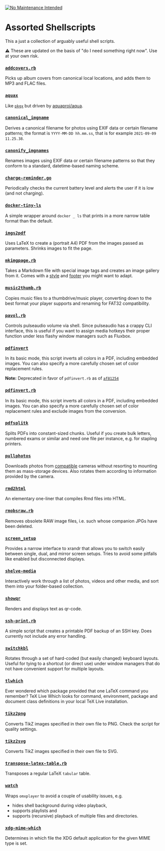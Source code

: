 [![No Maintenance Intended](http://unmaintained.tech/badge.svg)](http://unmaintained.tech/)

# Assorted Shellscripts

This a just a collection of arguably useful shell scripts.

⚠️ These are updated on the basis of "do I need something right now". Use at your own risk.

### [`addcovers.rb`](https://github.com/reitzig/scripts/blob/master/addcovers.rb)

Picks up album covers from canonical local locations, and 
adds them to MP3 and FLAC files.

### [`aquax`](https://github.com/reitzig/scripts/blob/master/aquax)

Like [`pkgx`](https://docs.pkgx.sh/run-anywhere/scripts) but driven by [aquaproj/aqua](https://github.com/aquaproj/aqua).

### [`canonical_imgname`](https://github.com/reitzig/scripts/blob/master/canonical_imgname.rb)

Derives a canonical filename for photos using EXIF data or certain filename patterns;
the format is `YYYY-MM-DD hh.mm.ss`, that is for example `2021-09-09 11.25.38`.

### [`canonify_imgnames`](https://github.com/reitzig/scripts/blob/master/canonify_imgnames)

Renames images using EXIF data or certain filename patterns so that they conform to a standard, 
datetime-based naming scheme.

### [`charge-reminder.go`](https://github.com/reitzig/scripts/blob/master/charge-reminder.go)

Periodically checks the current battery level and alerts the user if it is low (and not charging).

### [`docker-tiny-ls`](https://github.com/reitzig/scripts/blob/master/docker-tiny-ls)

A simple wrapper around `docker _ ls` that prints in a more narrow table format than the default.

### [`imgs2pdf`](https://github.com/reitzig/scripts/blob/master/imgs2pdf)

Uses LaTeX to create a (portrait A4) PDF from the images passed as parameters.
Shrinks images to fit the page.

### [`mkimgpage.rb`](https://github.com/reitzig/scripts/blob/master/mkimgpage.rb)

Takes a Markdown file with special image tags and creates an image gallery from it.
Comes with a [style](https://github.com/reitzig/scripts/blob/master/mkimgpage.css) and [footer](https://github.com/reitzig/scripts/blob/master/mkimgpage_footer.html) you might want to adapt.

### [`music2thumb.rb`](https://github.com/reitzig/scripts/blob/master/music2thumb.rb)

Copies music files to a thumbdrive/music player, converting down to
the best format your player supports and renaming for FAT32 compatibility.

### [`pavol.rb`](https://github.com/reitzig/scripts/blob/master/pavol.rb)

Controls pulseaudio volume via shell. Since pulseaudio has a crappy CLI interface, this is useful
if you want to assign media hotkeys their proper function under less flashy window managers such as Fluxbox.

### [`pdfinvert`](https://github.com/reitzig/scripts/blob/master/pdfinvert)

In its basic mode, this script inverts all colors in a PDF, including embedded images.
You can also specify a more carefully chosen set of color replacement rules.

**Note:** Deprecated in favor of `pdfinvert.rb` as of [`af81254`](https://github.com/reitzig/scripts/commit/af81254a4d31690a5dd13355109d3934aa17bac7)

### [`pdfinvert.rb`](https://github.com/reitzig/scripts/blob/master/pdfinvert.rb)

In its basic mode, this script inverts all colors in a PDF, including embedded images.
You can also specify a more carefully chosen set of color replacement rules and exclude images from the conversion.

### [`pdfsplitk`](https://github.com/reitzig/scripts/blob/master/pdfsplitk)

Splits PDFs into constant-sized chunks. Useful if you create bulk letters, numbered exams or similar and need one
file per instance, e.g. for stapling printers.

### [`pullphotos`](https://github.com/reitzig/scripts/blob/master/pullphotos)

Downloads photos from [compatible](http://www.gphoto.org/doc/manual/FAQ.html#FAQ-camera-support) cameras without
resorting to mounting them as mass-storage devices. Also rotates them according to information provided by the camera.

### [`rmd2html`](https://github.com/reitzig/scripts/blob/master/rmd2html)

An elementary one-liner that compiles Rmd files into HTML.

### [`rmobsraw.rb`](https://github.com/reitzig/scripts/blob/master/rmobsraw.rb)

Removes obsolete RAW image files, i.e. such whose companion JPGs have been deleted.

### [`screen_setup`](https://github.com/reitzig/scripts/blob/master/screen_setup)

Provides a narrow interface to xrandr that allows you to switch easily between single, dual, and mirror screen setups. Tries to avoid some pitfalls like enabled but disconnected displays.

### [`shelve-media`](https://github.com/reitzig/scripts/blob/master/shelve-media.sh)

Interactively work through a list of photos, videos and other media, and 
sort them into your folder-based collection.

### [`showqr`](https://github.com/reitzig/scripts/blob/master/showqr)

Renders and displays text as qr-code.

### [`ssh-print.rb`](https://github.com/reitzig/scripts/blob/master/ssh-print.rb)

A simple script that creates a printable PDF backup of an SSH key.
Does currently not include any error handling.

### [`switchkbl`](https://github.com/reitzig/scripts/blob/master/switchkbl)

Rotates through a set of hard-coded  (but easily changed) keyboard layouts. Useful for tying to a shortcut (or direct use)
under window managers that do not have convenient support for multiple layouts.

### [`tlwhich`](https://github.com/reitzig/scripts/blob/master/tlwhich)

Ever wondered which package provided that one LaTeX command you remember?
TeX Live Which looks for command, environment, package and document class definitions 
in your local TeX Live installation.

### [`tikz2png`](https://github.com/reitzig/scripts/blob/master/tikz2png)

Converts TikZ images specified in their own file to PNG. Check the script for quality settings.

### [`tikz2svg`](https://github.com/reitzig/scripts/blob/master/tikz2svg)

Converts TikZ images specified in their own file to SVG.

### [`transpose-latex-table.rb`](https://github.com/reitzig/scripts/blob/master/transpose-latex-table.rb)

Transposes a regular LaTeX `tabular` table.

### [`watch`](https://github.com/reitzig/scripts/blob/master/watch)

Wraps `omxplayer` to avoid a couple of usability issues, e.g.

 * hides shell background during video playback,
 * supports playlists and
 * supports (recursive) playback of multiple files and directories.

### [`xdg-mime-which`](https://github.com/reitzig/scripts/blob/master/xdg-mime-which.sh)

Determines in which file the XDG default application for the given MIME type is set.
